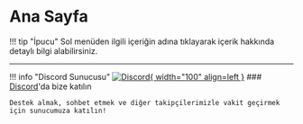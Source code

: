 # Ana Sayfa

!!! tip "İpucu"
    Sol menüden ilgili içeriğin adına tıklayarak içerik hakkında detaylı bilgi alabilirsiniz.

***

!!! info "Discord Sunucusu"
    [![Discord](https://i.imgur.com/bGfPWSY.png){ width="100" align=left }](https://discord.gg/jyD5jn9Vpd)
    ### [Discord](https://discord.gg/jyD5jn9Vpd)'da bize katılın

    Destek almak, sohbet etmek ve diğer takipçilerimizle vakit geçirmek için sunucumuza katılın!
